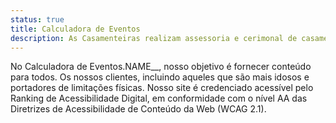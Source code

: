 ```yaml
---
status: true
title: Calculadora de Eventos
description: As Casamenteiras realizam assessoria e cerimonal de casamentos, eventos corporativos e festas em geral.
---
```


No Calculadora de Eventos.NAME\_\_, nosso objetivo é fornecer conteúdo para todos.
Os nossos clientes, incluindo aqueles que são mais idosos
e portadores de limitações físicas. Nosso site é credenciado acessível pelo
Ranking de Acessibilidade Digital, em conformidade com o nível AA
das Diretrizes de Acessibilidade de Conteúdo da Web (WCAG 2.1).
